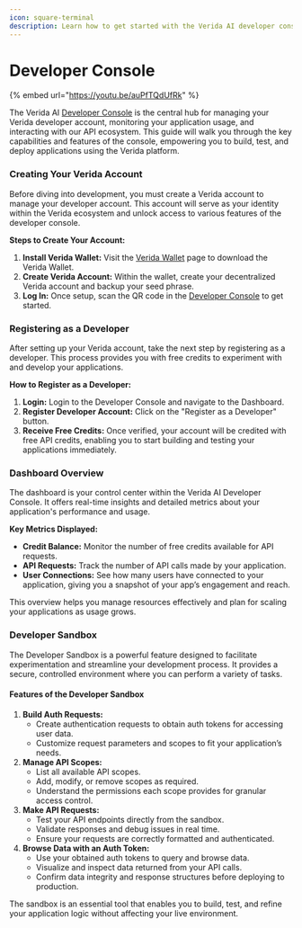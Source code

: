 ```yaml
---
icon: square-terminal
description: Learn how to get started with the Verida AI developer console
---
```


# Developer Console



{% embed url="https://youtu.be/auPfTQdUfRk" %}

The Verida AI [Developer Console](https://admin.verida.ai/) is the central hub for managing your Verida developer account, monitoring your application usage, and interacting with our API ecosystem. This guide will walk you through the key capabilities and features of the console, empowering you to build, test, and deploy applications using the Verida platform.

### Creating Your Verida Account

Before diving into development, you must create a Verida account to manage your developer account. This account will serve as your identity within the Verida ecosystem and unlock access to various features of the developer console.

**Steps to Create Your Account:**

1. **Install Verida Wallet:** Visit the [Verida Wallet](https://www.verida.network/verida-wallet) page to download the Verida Wallet.
2. **Create Verida Account:** Within the wallet, create your decentralized Verida account and backup your seed phrase.
3. **Log In:** Once setup, scan the QR code in the [Developer Console](https://admin.verida.ai/) to get started.

### Registering as a Developer

After setting up your Verida account, take the next step by registering as a developer. This process provides you with free credits to experiment with and develop your applications.

**How to Register as a Developer:**

1. **Login:** Login to the Developer Console and navigate to the Dashboard.
2. **Register Developer Account:** Click on the "Register as a Developer" button.
3. **Receive Free Credits:** Once verified, your account will be credited with free API credits, enabling you to start building and testing your applications immediately.

### Dashboard Overview

The dashboard is your control center within the Verida AI Developer Console. It offers real-time insights and detailed metrics about your application's performance and usage.

**Key Metrics Displayed:**

* **Credit Balance:** Monitor the number of free credits available for API requests.
* **API Requests:** Track the number of API calls made by your application.
* **User Connections:** See how many users have connected to your application, giving you a snapshot of your app’s engagement and reach.

This overview helps you manage resources effectively and plan for scaling your applications as usage grows.

### Developer Sandbox

The Developer Sandbox is a powerful feature designed to facilitate experimentation and streamline your development process. It provides a secure, controlled environment where you can perform a variety of tasks.

#### Features of the Developer Sandbox

1. **Build Auth Requests:**
   * Create authentication requests to obtain auth tokens for accessing user data.
   * Customize request parameters and scopes to fit your application’s needs.
2. **Manage API Scopes:**
   * List all available API scopes.
   * Add, modify, or remove scopes as required.
   * Understand the permissions each scope provides for granular access control.
3. **Make API Requests:**
   * Test your API endpoints directly from the sandbox.
   * Validate responses and debug issues in real time.
   * Ensure your requests are correctly formatted and authenticated.
4. **Browse Data with an Auth Token:**
   * Use your obtained auth tokens to query and browse data.
   * Visualize and inspect data returned from your API calls.
   * Confirm data integrity and response structures before deploying to production.

The sandbox is an essential tool that enables you to build, test, and refine your application logic without affecting your live environment.
